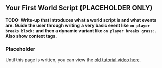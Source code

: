 Your First World Script (PLACEHOLDER ONLY)
-----------------------

**TODO: Write-up that introduces what a world script is and what events are. Guide the user through writing a very basic event like `on player breaks block:` and then a dynamic variant like `on player breaks grass:`. Also show context tags.**

### Placeholder

Until this page is written, you can view the [old tutorial video here](https://one.denizenscript.com/denizen/vids/Your%20First%20World%20Script).
